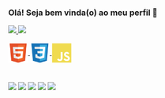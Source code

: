 ### Olá! Seja bem vinda(o) ao meu perfil 🌈

<div align="left">  
  <a href="https://github.com/yarapontes">
  <img height="170em" src="https://github-readme-stats.vercel.app/api?username=yarapontes&show_icons=true&theme=aura&include_all_commits=true&count_private=false"/>
  <img height="100em" src="https://github-readme-stats.vercel.app/api/top-langs/?username=yarapontes&layout=compact&theme=aura"/>  
</div>
  
<div style="display: inline_block"><br>
  <img align="center" alt="Yara-HTML" height="40" width="40" src="https://raw.githubusercontent.com/devicons/devicon/master/icons/html5/html5-original.svg">
  <img align="center" alt="Yara-CSS" height="40" width="40" src="https://raw.githubusercontent.com/devicons/devicon/master/icons/css3/css3-original.svg">
  <img align="center" alt="Yara-Js" height="40" width="40" src="https://raw.githubusercontent.com/devicons/devicon/master/icons/javascript/javascript-plain.svg">
</div>
  
  #
  
 <div>
   <a href="https://www.linkedin.com/in/yarapontesds" target="_blank"><img src="https://img.shields.io/badge/-LinkedIn-%230077B5?style=for-the-badge&logo=linkedin&logoColor=white" target="_blank"></a>
   <a href="mailto:yara.pontes.ds@gmail.com"><img src="https://img.shields.io/badge/Gmail-D14836?style=for-the-badge&logo=gmail&logoColor=white" target="_blank"></a>   
   <a href="https://t.me/yarapontesds" target="_blank"><img src="https://img.shields.io/badge/Telegram-2CA5E0?style=for-the-badge&logo=telegram&logoColor=white"></a>
   <a href="https://instagram.com/yarapontesds" target="_blank"><img src="https://img.shields.io/badge/-Instagram-%23E4405F?style=for-the-badge&logo=instagram&logoColor=white" target="_blank"></a>
   <a href="https://www.facebook.com/yarapontesds/" target="_blanck"><img src="https://img.shields.io/badge/Facebook-1877F2?style=for-the-badge&logo=facebook&logoColor=white"></a>
  
 </div>
